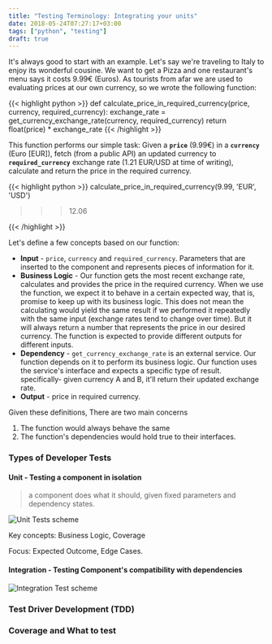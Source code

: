 ```yaml
---
title: "Testing Terminology: Integrating your units"
date: 2018-05-24T07:27:17+03:00
tags: ["python", "testing"]
draft: true
---
```


It's always good to start with an example. Let's say we're traveling to Italy to enjoy its wonderful cousine. 
We want to get a Pizza and one restaurant's menu says it costs 9.99€ (Euros). As tourists from afar we are used to 
evaluating prices at our own currency, so we wrote the following function: 


{{< highlight python >}}
def calculate_price_in_required_currency(price, currency, required_currency):
    exchange_rate = get_currency_exchange_rate(currency, required_currency)
    return float(price) * exchange_rate
{{< /highlight >}}

This function performs our simple task: Given a **`price`** (9.99€) 
in a **`currency`** (Euro [EUR]), fetch (from a public API) an updated currency to **`required_currency`** exchange rate 
(1.21 EUR/USD at time of writing), calculate and return the price in the required currency.

{{< highlight python >}}
calculate_price_in_required_currency(9.99, 'EUR', 'USD')
>>> 12.06

{{< /highlight >}}

Let's define a few concepts based on our function:

* **Input** - `price`, `currency` and `required_currency`. Parameters that are inserted to the component and represents pieces of information for it.
* **Business Logic** - Our function gets the most recent exchange rate, calculates and provides the price in the required currency. 
When we use the function, we expect it to behave in a certain expected way, that is, promise to keep up with its business logic.
This does not mean the calculating would yield the same result if we performed it repeatedly with the same input (exchange rates tend to change over time).
But it will always return a number that represents the price in our desired currency. The function is expected to provide different outputs for different inputs.
* **Dependency** - `get_currency_exchange_rate` is an external service. Our function depends on it to perform its business logic.
Our function uses the service's interface and expects a specific type of result. specifically- 
given currency A and B, it'll return their updated exchange rate.
* **Output** - price in required currency.

Given these definitions, There are two main concerns 

1. The function would always behave the same
2. The function's dependencies would hold true to their interfaces.

### Types of Developer Tests
#### Unit - Testing a component in isolation
> a component does what it should, given fixed parameters and dependency states.

![Unit Tests scheme](/imgs/unit.png)

Key concepts: Business Logic, Coverage

Focus: Expected Outcome, Edge Cases.


#### Integration - Testing Component's compatibility with dependencies
![Integration Test scheme](/imgs/integration.png)


 


### Test Driver Development (TDD)
### Coverage and What to test